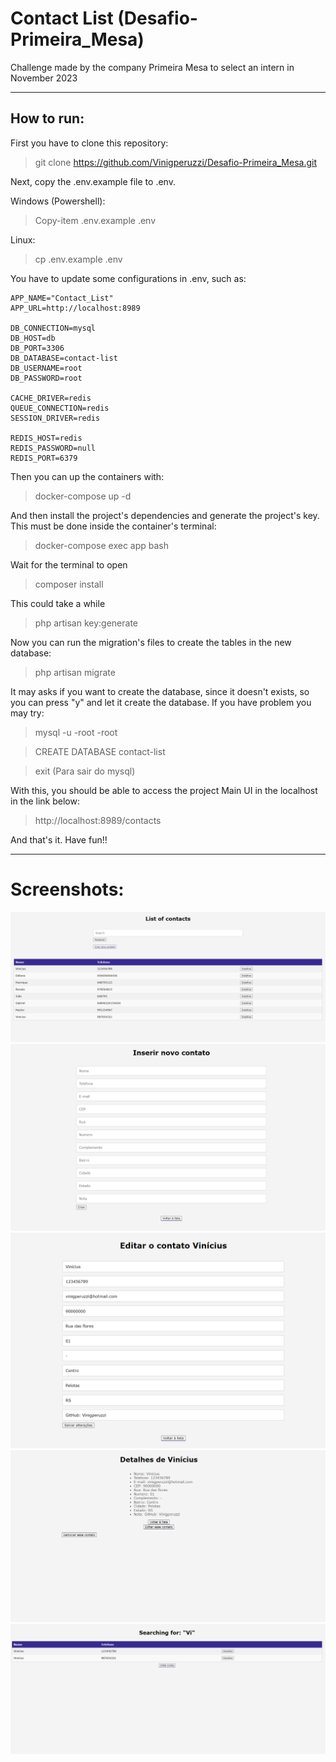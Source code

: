 # Contact List (Desafio-Primeira_Mesa)
Challenge made by the company Primeira Mesa to select an intern in November 2023

---

## How to run:

First you have to clone this repository:

> git clone https://github.com/Vinigperuzzi/Desafio-Primeira_Mesa.git

Next, copy the .env.example file to .env.

Windows (Powershell):

> Copy-item .env.example .env

Linux:

> cp .env.example .env

You have to update some configurations in .env, such as:

```
APP_NAME="Contact_List"
APP_URL=http://localhost:8989

DB_CONNECTION=mysql
DB_HOST=db
DB_PORT=3306
DB_DATABASE=contact-list
DB_USERNAME=root
DB_PASSWORD=root

CACHE_DRIVER=redis
QUEUE_CONNECTION=redis
SESSION_DRIVER=redis

REDIS_HOST=redis
REDIS_PASSWORD=null
REDIS_PORT=6379
```

Then you can up the containers with:

> docker-compose up -d

And then install the project's dependencies and generate the project's key. This must be done inside the container's terminal:

> docker-compose exec app bash

Wait for the terminal to open

> composer install

This could take a while

> php artisan key:generate

Now you can run the migration's files to create the tables in the new database:

> php artisan migrate

It may asks if you want to create the database, since it doesn't exists, so you can press "y" and let it create the database.
If you have problem you may try:

> mysql -u -root -root

> CREATE DATABASE contact-list

> exit (Para sair do mysql)


With this, you should be able to access the project Main UI in the localhost in the link below:

> http://localhost:8989/contacts

And that's it. Have fun!!

---
# Screenshots:

![main Page](./Screenshots/main.png)
![Creation Page](./Screenshots/create.png)
![Edit Page](./Screenshots/edit.png)
![details Page](./Screenshots/detail.png)
![Searching Page](./Screenshots/search.png)

